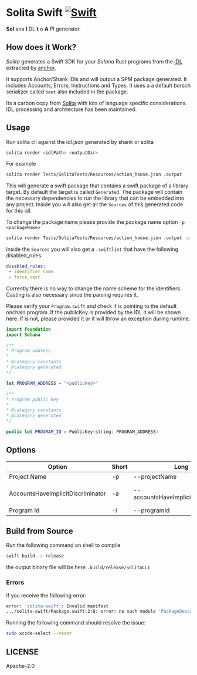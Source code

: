 # Solita Swift [![Swift](https://github.com/metaplex-foundation/solita-swift/actions/workflows/swift.yml/badge.svg)](https://github.com/metaplex-foundation/solita-swift/actions/workflows/swift.yml)

**Sol** ana **I** DL **t** o **A** PI generator.

## How does it Work?

_Solita_ generates a Swift SDK for your _Solana_ Rust programs from the [IDL](https://en.wikipedia.org/wiki/Interface_description_language) extracted by
[anchor](https://github.com/project-serum/anchor).

It supports Anchor/Shank IDls and will output a SPM package generated. It includes Accounts, Errors, Instructions and Types. It uses a a default borsch serializer called `beet` also included in the package.

Its a carbon copy from [Solita](https://github.com/metaplex-foundation/solita) with lots of language specific considerations. IDL processing and architecture has been maintained.

## Usage

Run solita cli against the idl.json generated by shank or solita

```sh
solita render <idlPath> <outputDir>
```
For example 

```sh
solita render Tests/SolitaTests/Resources/action_house.json .output
```

This will generate a swift package that contains a swift package of a library target. By default the target is called `Generated`. The package will contain the necessary dependencies to run the library that can be embedded into any project. Inside you will also get all the `Sources` of this generated code for this idl. 

To change the package name please provide the package name option `-p <packageName>`

```sh
solita render Tests/SolitaTests/Resources/action_house.json .output -p ActionHouse
```

Inside the `Sources` you will also get a `.swiftlint` that have the following disabled_rules. 

```yaml
disabled_rules:
 - identifier_name
 - force_cast
```

Currently there is no way to change the name scheme for the identifiers. Casting is also necessary since the parsing requires it.

Please verify your `Program.swift` and check if is pointing to the default onchain program. If the publicKey is provided by the IDL it will be shown here. If is not, please provided it or it will throw an exception during runtime.

```swift
import Foundation
import Solana

/**
* Program address
*
* @category constants
* @category generated
*/

let PROGRAM_ADDRESS = "<publickey>"

/**
* Program public key
*
* @category constants
* @category generated
*/

public let PROGRAM_ID = PublicKey(string: PROGRAM_ADDRESS)
```
## Options

| Option                                 | Short     | Long                                      | Value          |
|----------------------------------------|-----------|-------------------------------------------|----------------|
| Project Name                           | -p        | --projectName                             | String         |
| AccountsHaveImplicitDiscriminator      | -a        | --accountsHaveImplicitDiscriminator       | True or False  |
| Program Id                             | -i        | --programId                               | String         |

## Build from Source

Run the following command on shell to compile 

```sh
swift build -c release
```

the output binary file will be here `.build/release/SolitaCLI`

### Errors

If you receive the following error:

```sh
error: 'solita-swift': Invalid manifest
.../solita-swift/Package.swift:2:8: error: no such module 'PackageDescription'
```

Running the following command should resolve the issue:

```sh
sudo xcode-select --reset
```

## LICENSE

Apache-2.0
